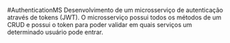 #AuthenticationMS
Desenvolvimento de um microsserviço de autenticação através de tokens (JWT). 
O microsserviço possui todos os métodos de um CRUD e possui o token para poder validar em quais serviços um determinado usuário pode entrar.
